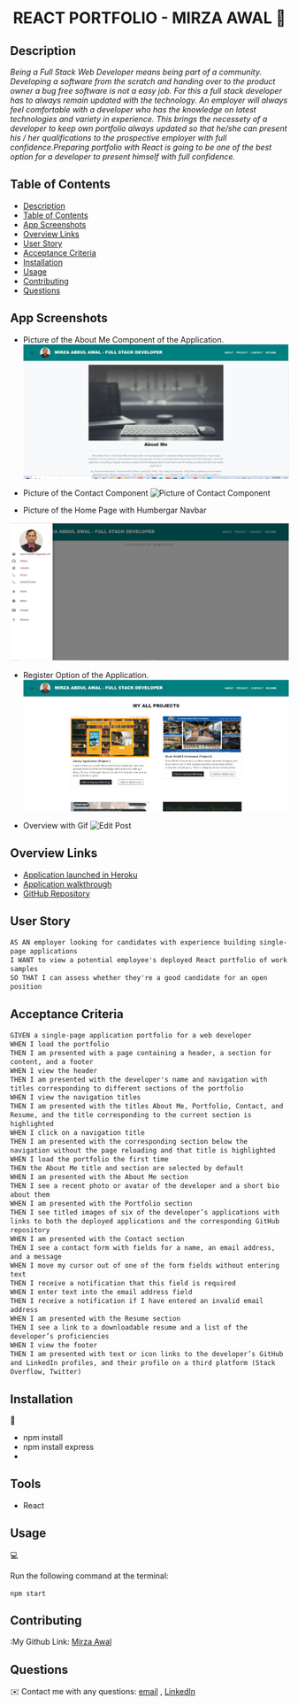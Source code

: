 <h1 align="center">REACT PORTFOLIO - MIRZA AWAL 👋</h1>

## Description

*Being a Full Stack Web Developer means being part of a community. Developing a software from the scratch and handing over to the product owner a bug free software is not a easy job. For this a full stack developer has to always remain updated with the technology. An employer will always feel comfortable with a developer who has the knowledge on latest technologies and variety in experience. This brings the necessety of a developer to keep own portfolio always updated so that he/she can present his / her qualifications to the prospective employer with full confidence.Preparing portfolio with React is going to be one of the best option for a developer to present himself with full confidence.*


## Table of Contents

- [Description](#description)
- [Table of Contents](#table-of-contents)
- [App Screenshots](#app-screenshots)
- [Overview Links](#overview-links)
- [User Story](#user-story)
- [Acceptance Criteria](#acceptance-criteria)
- [Installation](#installation)
- [Usage](#usage)
- [Contributing](#contributing)
- [Questions](#questions)


## App Screenshots
- Picture of the About Me Component of the Application.
![About Me](./images/About-Me-Component.JPG)

- Picture of the Contact Component
![Picture of Contact Component](./images/Contact-Component.JPG)

- Picture of the Home Page with Humbergar Navbar

![Login functionality](./images/Hamburger-Navbar.JPG)

- Register Option of the Application.
![Register option](./images/Project-Component.JPG)

- Overview with Gif
![Edit Post](./images/Gif-Walkthrough.gif)

## Overview Links
- [Application launched in Heroku](https://mvc-tech-blog-mirza.herokuapp.com/)
- [Application walkthrough](https://watch.screencastify.com/v/2QEBBA4t3pdaTCmffCxj)
- [GitHub Repository](https://mirzadev.github.io/MVC-TECH-BLOG/)


## User Story

```text
AS AN employer looking for candidates with experience building single-page applications
I WANT to view a potential employee's deployed React portfolio of work samples
SO THAT I can assess whether they're a good candidate for an open position
```

## Acceptance Criteria

```text
GIVEN a single-page application portfolio for a web developer
WHEN I load the portfolio
THEN I am presented with a page containing a header, a section for content, and a footer
WHEN I view the header
THEN I am presented with the developer's name and navigation with titles corresponding to different sections of the portfolio
WHEN I view the navigation titles
THEN I am presented with the titles About Me, Portfolio, Contact, and Resume, and the title corresponding to the current section is highlighted
WHEN I click on a navigation title
THEN I am presented with the corresponding section below the navigation without the page reloading and that title is highlighted
WHEN I load the portfolio the first time
THEN the About Me title and section are selected by default
WHEN I am presented with the About Me section
THEN I see a recent photo or avatar of the developer and a short bio about them
WHEN I am presented with the Portfolio section
THEN I see titled images of six of the developer’s applications with links to both the deployed applications and the corresponding GitHub repository
WHEN I am presented with the Contact section
THEN I see a contact form with fields for a name, an email address, and a message
WHEN I move my cursor out of one of the form fields without entering text
THEN I receive a notification that this field is required
WHEN I enter text into the email address field
THEN I receive a notification if I have entered an invalid email address
WHEN I am presented with the Resume section
THEN I see a link to a downloadable resume and a list of the developer’s proficiencies
WHEN I view the footer
THEN I am presented with text or icon links to the developer’s GitHub and LinkedIn profiles, and their profile on a third platform (Stack Overflow, Twitter) 
```

## Installation
💾     
- npm install 
- npm install express
- 

## Tools
- React

## Usage
💻   
  
Run the following command at the terminal:
  
`npm start`


## Contributing
:My Github Link: [Mirza Awal](https://github.com/mirzadev)


## Questions
✉️ Contact me with any questions: [email](mailto:awal.mirza2016@gmail.com) , [LinkedIn](https://www.linkedin.com/in/mirza-awal-5972511b5/)<br />